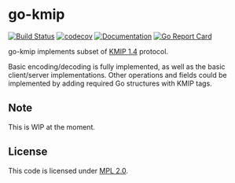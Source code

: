 go-kmip
=======

[![Build Status](https://travis-ci.org/smira/go-kmip.svg?branch=master)](https://travis-ci.org/smira/go-kmip)
[![codecov](https://codecov.io/gh/smira/go-kmip/branch/master/graph/badge.svg)](https://codecov.io/gh/smira/go-kmip)
[![Documentation](https://godoc.org/github.com/smira/go-kmip?status.svg)](http://godoc.org/github.com/smira/go-kmip)
[![Go Report Card](https://goreportcard.com/badge/github.com/smira/go-kmip)](https://goreportcard.com/report/github.com/smira/go-kmip)

go-kmip implements subset of [KMIP 1.4](http://docs.oasis-open.org/kmip/spec/v1.4/os/kmip-spec-v1.4-os.html) protocol.

Basic encoding/decoding is fully implemented, as well as the basic client/server implementations. Other operations and fields
could be implemented by adding required Go structures with KMIP tags.

Note
----

This is WIP at the moment.

License
-------

This code is licensed under [MPL 2.0](https://www.mozilla.org/en-US/MPL/2.0/).

